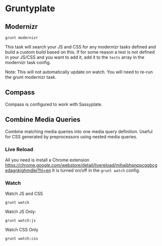 Gruntyplate
===========

## Modernizr

  ```
  grunt modernizr
  ```

  This task will search your JS and CSS for any modernizr tasks defined and build a custom build based on this.  If for some reason a test is not defined in your JS/CSS and you want to add it, add it to the `tests` array in the modernizr task config. 

  Note: This will not automatically update on watch.  You will need to re-run the grunt modernizr task.

## Compass
  Compass is configured to work with Sassyplate.  

## Combine Media Queries
  Combine matching media queries into one media query definition. Useful for CSS generated by preprocessors using nested media queries.

### Live Reload
All you need is install a Chrome extension
https://chrome.google.com/webstore/detail/livereload/jnihajbhpnppcggbcgedagnkighmdlei?hl=en
It is turned on/off in the `grunt watch` config.

### Watch
  Watch JS and CSS

  ```
  grunt watch
  ```

  Watch JS Only:

  ```
  grunt watch:js
  ```

  Watch CSS Only
  ```
  grunt watch:css
  ```
